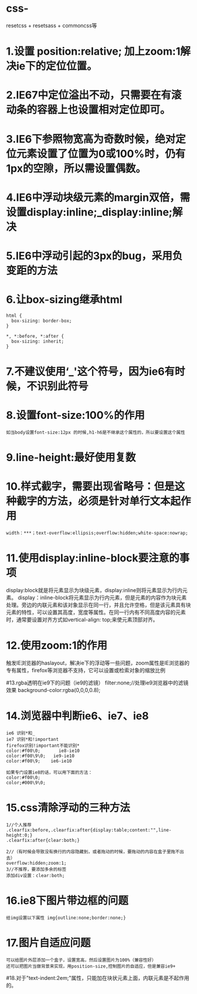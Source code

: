 # css-
resetcss + resetsass + commoncss等

# 1.设置 position:relative; 加上zoom:1解决ie下的定位位置。

# 2.IE67中定位溢出不动，只需要在有滚动条的容器上也设置相对定位即可。

# 3.IE6下参照物宽高为奇数时候，绝对定位元素设置了位置为0或100%时，仍有1px的空隙，所以需设置偶数。

# 4.IE6中浮动块级元素的margin双倍，需设置display:inline;_display:inline;解决

# 5.IE6中浮动引起的3px的bug，采用负变距的方法

# 6.让box-sizing继承html
	html {
	  box-sizing: border-box;
	}

	*, *:before, *:after {
	  box-sizing: inherit;
	}

# 7.不建议使用‘_'这个符号，因为ie6有时候，不识别此符号

# 8.设置font-size:100%的作用
	如当body设置font-size:12px 的时候,h1-h6是不继承这个属性的，所以要设置这个属性

# 9.line-height:最好使用复数

# 10.样式截字，需要出现省略号：但是这种截字的方法，必须是针对单行文本起作用
	width：***；text-overflow:ellipsis;overflow:hidden;white-space:nowrap;

# 11.使用display:inline-block要注意的事项
display:block就是将元素显示为块级元素，display:inline则将元素显示为行内元素。
display：inline-block将元素显示为行内元素，但是元素的内容作为块元素处理。旁边的内联元素和该对象显示在同一行，并且允许空格，但是该元素具有块元素的特性，可以设置其高度，宽度等属性。在同一行内有不同高度内容的元素时，通常要设置对齐方式如vertical-align: top;来使元素顶部对齐。

# 12.使用zoom:1的作用
触发IE浏览器的haslayout，解决ie下的浮动等一些问题，zoom属性是IE浏览器的专有属性，firefox等浏览器不支持，它可以设置或检索对象的缩放比例

#13.rgba透明在ie9下的问题（ie9的滤镜）
	filter:none;//处理ie9浏览器中的滤镜效果
	background-color:rgba(0,0,0,0.8);

# 14.浏览器中判断ie6、ie7、ie8
	ie6 识别*和_
	ie7 识别*和!important
	firefox识别!important不能识别*
	color:#f00\0;       ie8-ie10 
	color:#f00\9\0;   ie9-ie10 
	color:#f00\9;    ie6-ie10 

	如果专门设置ie8的话，可以用下面的方法：
	color:#f00\0;
	color;#000\9\0;

# 15.css清除浮动的三种方法
	1//个人推荐
	.clearfix:before,.clearfix:after{display:table;content:"",line-height:0;}
	.clearfix:after{clear:both;}

	2//（有时候会导致没有换行的内容隐藏到，或者拖动的时候，要拖动的内容在盒子里拖不出去）
	overflow:hidden;zoom:1;
	3//不推荐，要添加多余的标签
	添加div设置：clear:both;

# 16.ie8下图片带边框的问题
	给img设置以下属性 img{outline:none;border:none;}

# 17.图片自适应问题
	可以给图片外层添加一个盒子，设置宽高，然后设置图片为100%（兼容性好）
	还可以把图片当做背景来实现，用position-size,控制图片的自适应，但是兼容ie9+

#18.对于"text-indent:2em;"属性，只能加在块状元素上面，内联元素是不起作用的。	

